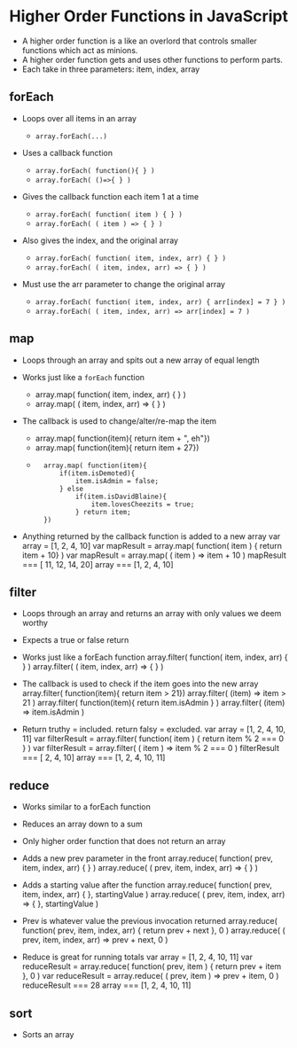 # Higher Order Functions in JavaScript
- A higher order function is a like an overlord that controls smaller functions which act as minions.
- A higher order function gets and uses other functions to perform parts.
- Each take in three parameters: item, index, array

## forEach
- Loops over all items in an array
    - `array.forEach(...)`

- Uses a callback function
    - `array.forEach( function(){ } )`
    - `array.forEach( ()=>{ } )`

- Gives the callback function each item 1 at a time
    - `array.forEach( function( item ) { } )`
    - `array.forEach( ( item ) => { } )`

- Also gives the index, and the original array
    - `array.forEach( function( item, index, arr) { } )`
    - `array.forEach( ( item, index, arr) => { } )`

- Must use the arr parameter to change the original array
    - `array.forEach( function( item, index, arr) { arr[index] = 7 } )`
    - `array.forEach( ( item, index, arr) => arr[index] = 7 )`

## map
- Loops through an array and spits out a new array of equal length
- Works just like a `forEach` function
    - array.map( function( item, index, arr) { } )
    - array.map( ( item, index, arr) => { } )

- The callback is used to change/alter/re-map the item
    - array.map( function(item){ return item + ", eh"})
    - array.map( function(item){ return item + 27})
    -       array.map( function(item){ 
                if(item.isDemoted){ 
                    item.isAdmin = false; 
                } else 
                    if(item.isDavidBlaine){ 
                        item.lovesCheezits = true;
                    } return item; 
            })
 
- Anything returned by the callback function is added to a new array
    var array = [1, 2, 4, 10]
    var mapResult = array.map( function( item ) { return item + 10} )
    var mapResult = array.map( ( item ) => item + 10 )
    mapResult === [ 11, 12, 14, 20]
    array === [1, 2, 4, 10]

## filter
- Loops through an array and returns an array with only values we deem worthy 
- Expects a true or false return
- Works just like a forEach function
    array.filter( function( item, index, arr) { } )
    array.filter( ( item, index, arr) => { } )

- The callback is used to check if the item goes into the new array
    array.filter( function(item){ return item > 21}) array.filter( (item) => item > 21 )
    array.filter( function(item){ return item.isAdmin } ) array.filter( (item) => item.isAdmin )

- Return truthy = included. return falsy = excluded.
    var array = [1, 2, 4, 10, 11]
    var filterResult = array.filter( function( item ) { return item % 2 === 0 } )
    var filterResult = array.filter( ( item ) => item % 2 === 0 )
    filterResult === [ 2, 4, 10]
    array === [1, 2, 4, 10, 11]

## reduce
- Works similar to a forEach function
- Reduces an array down to a sum
- Only higher order function that does not return an array
- Adds a new prev parameter in the front
    array.reduce( function( prev, item, index, arr) { } )
    array.reduce( ( prev, item, index, arr) => { } )

- Adds a starting value after the function
    array.reduce( function( prev, item, index, arr) { }, startingValue )
    array.reduce( ( prev, item, index, arr) => { }, startingValue )

- Prev is whatever value the previous invocation returned
    array.reduce( function( prev, item, index, arr) { return prev + next }, 0 )
    array.reduce( ( prev, item, index, arr) => prev + next, 0 )

- Reduce is great for running totals
    var array = [1, 2, 4, 10, 11]
    var reduceResult = array.reduce( function( prev, item ) { return prev + item }, 0 )
    var reduceResult = array.reduce( ( prev, item ) => prev + item, 0 )
    reduceResult === 28
    array === [1, 2, 4, 10, 11]

## sort
- Sorts an array